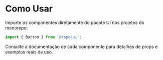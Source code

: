 # Como Usar

Importe os componentes diretamente do pacote UI nos projetos do monorepo:

```js
import { Button } from '@repo/ui';
```

Consulte a documentação de cada componente para detalhes de props e exemplos reais de uso.
